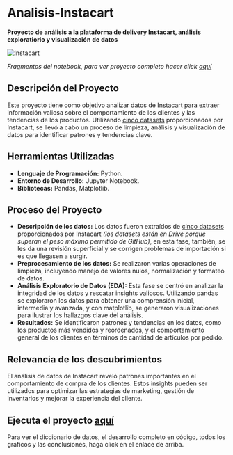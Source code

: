 # Analisis-Instacart
__Proyecto de análisis a la plataforma de delivery Instacart, análisis exploratiorio y visualización de datos__

<image src="https://github.com/BastianLQ/Analisis-Instacart/blob/main/instacart.jpg" alt="Instacart">

_Fragmentos del notebook, para ver proyecto completo hacer click [aquí](https://portfoliodabastianlopez.on.drv.tw/Portafolio/P3.html)_

## Descripción del Proyecto
Este proyecto tiene como objetivo analizar datos de Instacart para extraer información valiosa sobre el comportamiento de los clientes y las tendencias de los productos. Utilizando [cinco datasets](https://drive.google.com/drive/folders/11ludpzThvf-xB6LfZW_xzCBK1Z91M_KA?usp=sharing) proporcionados por Instacart, se llevó a cabo un proceso de limpieza, análisis y visualización de datos para identificar patrones y tendencias clave.
  
## Herramientas Utilizadas
- __Lenguaje de Programación:__ Python.
- __Entorno de Desarrollo:__ Jupyter Notebook.
- __Bibliotecas:__ Pandas, Matplotlib.

## Proceso del Proyecto
- __Descripción de los datos:__ Los datos fueron extraídos de [cinco datasets](https://drive.google.com/drive/folders/11ludpzThvf-xB6LfZW_xzCBK1Z91M_KA?usp=sharing) proporcionados por Instacart _(los datasets están en Drive porque superan el peso máximo permitido de GitHub)_, en esta fase, también, se les da una revisión superficial y se corrigen problemas de importación si es que llegasen a surgir.
- __Preprocesamiento de los datos:__ Se realizaron varias operaciones de limpieza, incluyendo manejo de valores nulos, normalización y formateo de datos.
- __Análisis Exploratorio de Datos (EDA):__ Esta fase se centró en analizar la integridad de los datos y rescatar insights valiosos. Utilizando pandas se exploraron los datos para obtener una comprensión inicial, intermedia y avanzada, y con matplotlib, se generaron visualizaciones para ilustrar los hallazgos clave del análisis.
- __Resultados:__ Se identificaron patrones y tendencias en los datos, como los productos más vendidos y reordenados, y el comportamiento general de los clientes en términos de cantidad de artículos por pedido.

## Relevancia de los descubrimientos
El análisis de datos de Instacart reveló patrones importantes en el comportamiento de compra de los clientes. Estos insights pueden ser utilizados para optimizar las estrategias de marketing, gestión de inventarios y mejorar la experiencia del cliente.

## Ejecuta el proyecto [aquí](https://portfoliodabastianlopez.on.drv.tw/Portafolio/P3.html)
Para ver el diccionario de datos, el desarrollo completo en código, todos los gráficos y las conclusiones, haga click en el enlace de arriba.
